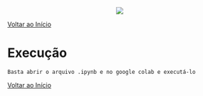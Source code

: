 <p align="center">
    <img src="https://github.com/Lucasl3/Problemas-IA/blob/main/Metr%C3%B4%20de%20Paris/saida.PNG">
  </p>

[Voltar ao Início](https://github.com/Lucasl3/Problemas-IA/)
# Execução
    Basta abrir o arquivo .ipynb e no google colab e executá-lo

[Voltar ao Início](https://github.com/Lucasl3/Problemas-IA/)